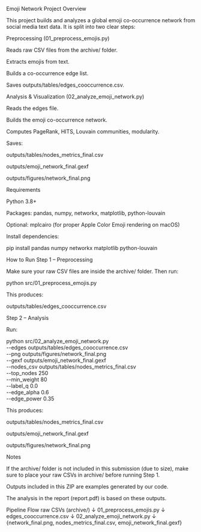 Emoji Network Project
Overview

This project builds and analyzes a global emoji co-occurrence network from social media text data.
It is split into two clear steps:

Preprocessing (01_preprocess_emojis.py)

Reads raw CSV files from the archive/ folder.

Extracts emojis from text.

Builds a co-occurrence edge list.

Saves outputs/tables/edges_cooccurrence.csv.

Analysis & Visualization (02_analyze_emoji_network.py)

Reads the edges file.

Builds the emoji co-occurrence network.

Computes PageRank, HITS, Louvain communities, modularity.

Saves:

outputs/tables/nodes_metrics_final.csv

outputs/emoji_network_final.gexf

outputs/figures/network_final.png

Requirements

Python 3.8+

Packages: pandas, numpy, networkx, matplotlib, python-louvain

Optional: mplcairo (for proper Apple Color Emoji rendering on macOS)

Install dependencies:

pip install pandas numpy networkx matplotlib python-louvain

How to Run
Step 1 – Preprocessing

Make sure your raw CSV files are inside the archive/ folder.
Then run:

python src/01_preprocess_emojis.py


This produces:

outputs/tables/edges_cooccurrence.csv

Step 2 – Analysis

Run:

python src/02_analyze_emoji_network.py \
  --edges outputs/tables/edges_cooccurrence.csv \
  --png   outputs/figures/network_final.png \
  --gexf  outputs/emoji_network_final.gexf \
  --nodes_csv outputs/tables/nodes_metrics_final.csv \
  --top_nodes 250 \
  --min_weight 80 \
  --label_q 0.0 \
  --edge_alpha 0.6 \
  --edge_power 0.35


This produces:

outputs/tables/nodes_metrics_final.csv

outputs/emoji_network_final.gexf

outputs/figures/network_final.png

Notes

If the archive/ folder is not included in this submission (due to size), make sure to place your raw CSVs in archive/ before running Step 1.

Outputs included in this ZIP are examples generated by our code.

The analysis in the report (report.pdf) is based on these outputs.

Pipeline Flow
raw CSVs (archive/) 
     ↓
01_preprocess_emojis.py 
     ↓
edges_cooccurrence.csv 
     ↓
02_analyze_emoji_network.py 
     ↓
{network_final.png, nodes_metrics_final.csv, emoji_network_final.gexf}
